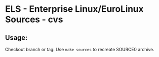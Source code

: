# ELS - Enterprise Linux/EuroLinux Sources - cvs
 
## Usage:
  Checkout branch or tag. Use `make sources` to recreate  SOURCE0 archive.
